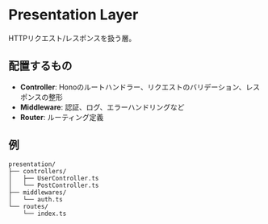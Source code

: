 # Presentation Layer

HTTPリクエスト/レスポンスを扱う層。

## 配置するもの

- **Controller**: Honoのルートハンドラー、リクエストのバリデーション、レスポンスの整形
- **Middleware**: 認証、ログ、エラーハンドリングなど
- **Router**: ルーティング定義

## 例

```
presentation/
├── controllers/
│   ├── UserController.ts
│   └── PostController.ts
├── middlewares/
│   └── auth.ts
└── routes/
    └── index.ts
```
